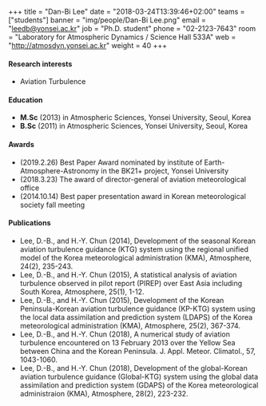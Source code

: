 ﻿+++
title = "Dan-Bi Lee"
date = "2018-03-24T13:39:46+02:00"
teams = ["students"]
banner = "img/people/Dan-Bi Lee.png"
email = "leedb@yonsei.ac.kr"
job = "Ph.D. student"
phone = "02-2123-7643"
room = "Laboratory for Atmospheric Dynamics / Science Hall 533A"
web = "http://atmosdyn.yonsei.ac.kr"
weight = 40
+++

#### Research interests
+ Aviation Turbulence

#### Education
 + **M.Sc** (2013) in Atmospheric Sciences, Yonsei University, Seoul, Korea
 + **B.Sc** (2011) in Atmospheric Sciences, Yonsei University, Seoul, Korea

#### Awards
 + (2019.2.26) Best Paper Award nominated by institute of Earth-Atmosphere-Astronomy in the BK21+ project, Yonsei University
 + (2018.3.23) The award of director-general of aviation meteorological office
 + (2014.10.14) Best paper presentation award in Korean meteorological society fall meeting

#### Publications
+ Lee, D.-B., and H.-Y. Chun (2014), Development of the seasonal Korean aviation turbulence guidance (KTG) system using the regional unified model of the Korea meteorological administration (KMA), Atmosphere, 24(2), 235-243.
+ Lee, D.-B., and H.-Y. Chun (2015), A statistical analysis of aviation turbulence observed in pilot report (PIREP) over East Asia including South Korea, Atmosphere, 25(1), 1-12.
+ Lee, D.-B., and H.-Y. Chun (2015), Development of the Korean Peninsula-Korean aviation turbulence guidance (KP-KTG) system using the local data assimilation and prediction system (LDAPS) of the Korea meteorological administration (KMA), Atmosphere, 25(2), 367-374.
+ Lee, D.-B., and H.-Y. Chun (2018), A numerical study of aviation turbulence encountered on 13 February 2013 over the Yellow Sea between China and the Korean Peninsula. J. Appl. Meteor. Climatol., 57, 1043-1060.
+ Lee, D.-B., and H.-Y. Chun (2018), Development of the global-Korean aviation turbulence guidance (Global-KTG) system using the global data assimilation and prediction system (GDAPS) of the Korea meteorological administraion (KMA), Atmosphere, 28(2), 223-232.

